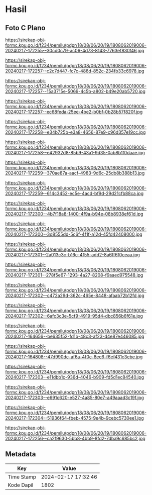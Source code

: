 # Hasil

## Foto C Plano

https://sirekap-obj-formc.kpu.go.id/f234/pemilu/pdpr/18/08/06/20/19/1808062019006-20240217-172255--30cd0c79-ac06-4d73-8143-7763ef830f46.jpg

https://sirekap-obj-formc.kpu.go.id/f234/pemilu/pdpr/18/08/06/20/19/1808062019006-20240217-172257--c2c7d447-fc7c-486d-852c-234fb33c6978.jpg

https://sirekap-obj-formc.kpu.go.id/f234/pemilu/pdpr/18/08/06/20/19/1808062019006-20240217-172257--15a3715e-5069-4c5b-a802-b49e20ab5720.jpg

https://sirekap-obj-formc.kpu.go.id/f234/pemilu/pdpr/18/08/06/20/19/1808062019006-20240217-172257--ec68feda-25ee-4be2-b0bf-0b28b57f820f.jpg

https://sirekap-obj-formc.kpu.go.id/f234/pemilu/pdpr/18/08/06/20/19/1808062019006-20240217-172258--e34b725b-e3a8-4656-87e9-c96d357e19cc.jpg

https://sirekap-obj-formc.kpu.go.id/f234/pemilu/pdpr/18/08/06/20/19/1808062019006-20240217-172258--e42932d8-85b9-43a1-9d35-0ab8b1f0daae.jpg

https://sirekap-obj-formc.kpu.go.id/f234/pemilu/pdpr/18/08/06/20/19/1808062019006-20240217-172259--370ae87a-aacf-4983-9d6c-25db8b388b13.jpg

https://sirekap-obj-formc.kpu.go.id/f234/pemilu/pdpr/18/08/06/20/19/1808062019006-20240217-172259--614c3452-ec5e-4acd-bf9d-29d21cfb88ca.jpg

https://sirekap-obj-formc.kpu.go.id/f234/pemilu/pdpr/18/08/06/20/19/1808062019006-20240217-172300--4b7f18a8-1400-4f9a-b94e-08b8938ef61d.jpg

https://sirekap-obj-formc.kpu.go.id/f234/pemilu/pdpr/18/08/06/20/19/1808062019006-20240217-172300--3d8555dd-5c6f-4f1f-a12d-45fd42408000.jpg

https://sirekap-obj-formc.kpu.go.id/f234/pemilu/pdpr/18/08/06/20/19/1808062019006-20240217-172301--2a013c3c-b16c-4f55-add2-8a6ff6f0ceaa.jpg

https://sirekap-obj-formc.kpu.go.id/f234/pemilu/pdpr/18/08/06/20/19/1808062019006-20240217-172301--278f5e67-1293-4a27-8208-f9aaed975548.jpg

https://sirekap-obj-formc.kpu.go.id/f234/pemilu/pdpr/18/08/06/20/19/1808062019006-20240217-172302--c472a29d-362c-465e-8448-afaab72b12fd.jpg

https://sirekap-obj-formc.kpu.go.id/f234/pemilu/pdpr/18/08/06/20/19/1808062019006-20240217-172302--6afc3c3e-5cf9-4919-95d4-dbc856b6f61e.jpg

https://sirekap-obj-formc.kpu.go.id/f234/pemilu/pdpr/18/08/06/20/19/1808062019006-20240217-164656--be635f52-fd1b-48c3-af23-d4e87e446085.jpg

https://sirekap-obj-formc.kpu.go.id/f234/pemilu/pdpr/18/08/06/20/19/1808062019006-20240217-164808--47d990dc-af6a-4f0c-8ec6-f6ef431c3ebe.jpg

https://sirekap-obj-formc.kpu.go.id/f234/pemilu/pdpr/18/08/06/20/19/1808062019006-20240217-172303--e11dbb1c-936d-4046-b909-fd5d1ec84540.jpg

https://sirekap-obj-formc.kpu.go.id/f234/pemilu/pdpr/18/08/06/20/19/1808062019006-20240217-172303--e691c620-e527-4a85-80e7-a49aaad3c19f.jpg

https://sirekap-obj-formc.kpu.go.id/f234/pemilu/pdpr/18/08/06/20/19/1808062019006-20240217-172304--51936f64-fbeb-4575-9e4b-9cebc5730ee1.jpg

https://sirekap-obj-formc.kpu.go.id/f234/pemilu/pdpr/18/08/06/20/19/1808062019006-20240217-172256--ca2f9630-5bb8-4bb9-8fd2-7dba9c685bc2.jpg


## Metadata

| Key        | Value               |
| ---------- | ------------------- |
| Time Stamp | 2024-02-17 17:32:46 |
| Kode Dapil | 1802                |



